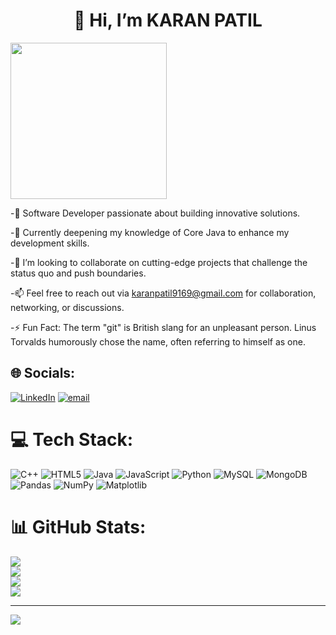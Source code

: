 <h1 align="center">👋 Hi, I’m KARAN PATIL</h1>


<img align="center" src="https://camo.githubusercontent.com/88adc7c88c9d3dba7479020846ed35d13410e3707c7f149e1c6140cc6beaef9a/68747470733a2f2f70687973696373677572756b756c2e66696c65732e776f726470726573732e636f6d2f323031392f30322f6368617261637465722d312e676966" width="250"><br>




-🔧 Software Developer passionate about building innovative solutions.

-🌱 Currently deepening my knowledge of Core Java to enhance my development skills.

-🚀 I’m looking to collaborate on cutting-edge projects that challenge the status quo and push boundaries.

-📫 Feel free to reach out via karanpatil9169@gmail.com for collaboration, networking, or discussions.

-⚡ Fun Fact: The term "git" is British slang for an unpleasant person. Linus Torvalds humorously chose the name, often referring to himself as one.





## 🌐 Socials:
[![LinkedIn](https://img.shields.io/badge/LinkedIn-%230077B5.svg?logo=linkedin&logoColor=white)](https://www.linkedin.com/in/karan-patil-73195424a/) [![email](https://img.shields.io/badge/Email-D14836?logo=gmail&logoColor=white)](mailto:karanpatil9169@gmail.com) 

# 💻 Tech Stack:
![C++](https://img.shields.io/badge/c++-%2300599C.svg?style=for-the-badge&logo=c%2B%2B&logoColor=white) ![HTML5](https://img.shields.io/badge/html5-%23E34F26.svg?style=for-the-badge&logo=html5&logoColor=white) ![Java](https://img.shields.io/badge/java-%23ED8B00.svg?style=for-the-badge&logo=openjdk&logoColor=white) ![JavaScript](https://img.shields.io/badge/javascript-%23323330.svg?style=for-the-badge&logo=javascript&logoColor=%23F7DF1E) ![Python](https://img.shields.io/badge/python-3670A0?style=for-the-badge&logo=python&logoColor=ffdd54)   ![MySQL](https://img.shields.io/badge/mysql-4479A1.svg?style=for-the-badge&logo=mysql&logoColor=white) ![MongoDB](https://img.shields.io/badge/MongoDB-%234ea94b.svg?style=for-the-badge&logo=mongodb&logoColor=white) ![Pandas](https://img.shields.io/badge/pandas-%23150458.svg?style=for-the-badge&logo=pandas&logoColor=white) ![NumPy](https://img.shields.io/badge/numpy-%23013243.svg?style=for-the-badge&logo=numpy&logoColor=white) ![Matplotlib](https://img.shields.io/badge/Matplotlib-%23ffffff.svg?style=for-the-badge&logo=Matplotlib&logoColor=black) 
# 📊 GitHub Stats:
![](http://github-profile-summary-cards.vercel.app/api/cards/profile-details?username=Karan-patil2&theme=github_dark)<br/>
![](https://github-readme-stats.vercel.app/api?username=Karan-patil2&theme=dark&hide_border=false&include_all_commits=true&count_private=false)<br/>
![](https://github-readme-streak-stats.herokuapp.com/?user=Karan-patil2&theme=dark&hide_border=false)<br/>
![](https://github-readme-stats.vercel.app/api/top-langs/?username=Karan-patil2&theme=dark&hide_border=false&include_all_commits=true&count_private=false&layout=compact)

---
[![](https://visitcount.itsvg.in/api?id=Karan-patil2&icon=2&color=0)](https://visitcount.itsvg.in)

<!-- Proudly created with GPRM ( https://gprm.itsvg.in ) -->


<!---
Karan-patil2/Karan-patil2 is a ✨ special ✨ repository because its `README.md` (this file) appears on your GitHub profile.
You can click the Preview link to take a look at your changes.
--->
